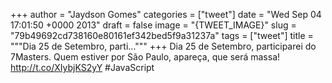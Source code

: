 
+++
author = "Jaydson Gomes"
categories = ["tweet"]
date = "Wed Sep 04 17:01:50 +0000 2013"
draft = false
image = "{TWEET_IMAGE}"
slug = "79b49692cd738160e80161ef342bed5f9a31237a"
tags = ["tweet"]
title = """Dia 25 de Setembro, parti..."""
+++
Dia 25 de Setembro, participarei do 7Masters. Quem estiver por São Paulo, apareça, que será massa! http://t.co/XIybjKS2yY #JavaScript
